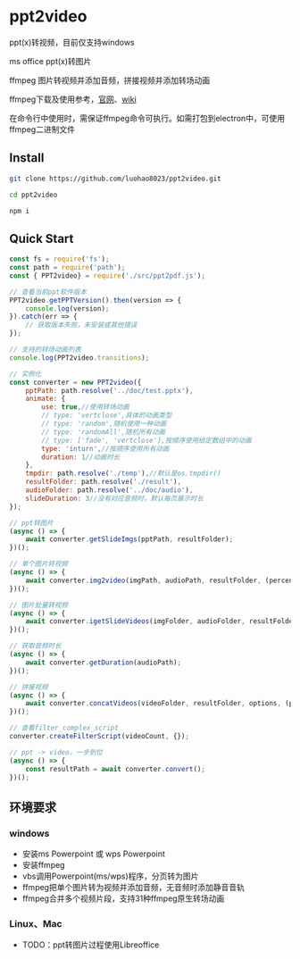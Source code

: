 # ppt2video

ppt(x)转视频，目前仅支持windows

ms office ppt(x)转图片

ffmpeg 图片转视频并添加音频，拼接视频并添加转场动画

ffmpeg下载及使用参考，[官网](https://www.ffmpeg.org/)、[wiki](https://trac.ffmpeg.org/wiki)

在命令行中使用时，需保证ffmpeg命令可执行。如需打包到electron中，可使用ffmpeg二进制文件

## Install

```bash
git clone https://github.com/luohao8023/ppt2video.git

cd ppt2video

npm i
```

## Quick Start

```js
const fs = require('fs');
const path = require('path');
const { PPT2video} = require('./src/ppt2pdf.js');

// 查看当前ppt软件版本
PPT2video.getPPTVersion().then(version => {
    console.log(version);
}).catch(err => {
    // 获取版本失败，未安装或其他错误
});

// 支持的转场动画列表
console.log(PPT2video.transitions);

// 实例化
const converter = new PPT2video({
    pptPath: path.resolve('../doc/test.pptx'),
    animate: {
        use: true,//使用转场动画
        // type: 'vertclose',具体的动画类型
        // type: 'random',随机使用一种动画
        // type: 'randomAll',随机所有动画
        // type: ['fade', 'vertclose'],按顺序使用给定数组中的动画
        type: 'inturn',//按顺序使用所有动画
        duration: 1//动画时长
    },
    tmpdir: path.resolve('./temp'),//默认是os.tmpdir()
    resultFolder: path.resolve('./result'),
    audioFolder: path.resolve('../doc/audio'),
    slideDuration: 3//没有对应音频时，默认每页展示时长
});

// ppt转图片
(async () => {
    await converter.getSlideImgs(pptPath, resultFolder);
})();

// 单个图片转视频
(async () => {
    await converter.img2video(imgPath, audioPath, resultFolder, (percent, curSeconds, totalSeconds) => {});
})();

// 图片批量转视频
(async () => {
    await converter.igetSlideVideos(imgFolder, audioFolder, resultFolder);
})();

// 获取音频时长
(async () => {
    await converter.getDuration(audioPath);
})();

// 拼接视频
(async () => {
    await converter.concatVideos(videoFolder, resultFolder, options, (percent, curSeconds, totalSeconds) => {});
})();

// 查看filter_complex_script
converter.createFilterScript(videoCount, {});

// ppt -> video，一步到位
(async () => {
    const resultPath = await converter.convert();
})();
```

## 环境要求

### windows  
- 安装ms Powerpoint 或 wps Powerpoint
- 安装ffmpeg
- vbs调用Powerpoint(ms/wps)程序，分页转为图片
- ffmpeg把单个图片转为视频并添加音频，无音频时添加静音音轨
- ffmpeg合并多个视频片段，支持31种ffmpeg原生转场动画


### Linux、Mac
* TODO：ppt转图片过程使用Libreoffice